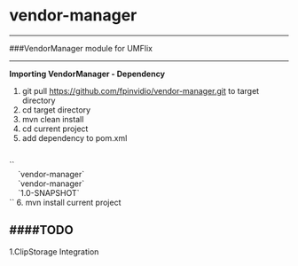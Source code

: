 vendor-manager
==============

---
###VendorManager module for UMFlix

---
**Importing VendorManager - Dependency**

1. git pull https://github.com/fpinvidio/vendor-manager.git to target directory
2. cd target directory
3. mvn clean install
4. cd current project
5. add dependency to pom.xml
<br />
	`<dependency>`<br />
	    &nbsp;&nbsp;&nbsp;&nbsp;`<groupId>vendor-manager</groupId>`<br />
        &nbsp;&nbsp;&nbsp;&nbsp;`<artifactId>vendor-manager</artifactId>`<br />
        &nbsp;&nbsp;&nbsp;&nbsp;`<version>1.0-SNAPSHOT</version>`<br />
    `</dependency>`
6. mvn install current project

####TODO
---

1.ClipStorage Integration